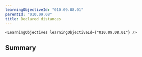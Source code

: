 ```yaml
---
learningObjectiveId: "010.09.08.01"
parentId: "010.09.08"
title: Declared distances
---
```


```tsx eval
<LearningObjectives learningObjectiveId={"010.09.08.01"} />
```

## Summary
